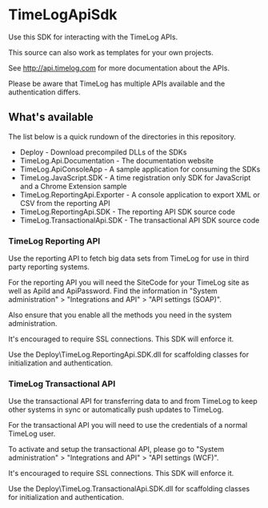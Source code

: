 # TimeLogApiSdk

Use this SDK for interacting with the TimeLog APIs. 

This source can also work as templates for your own projects. 

See http://api.timelog.com for more documentation about the APIs.

Please be aware that TimeLog has multiple APIs available and the authentication differs.

## What's available

The list below is a quick rundown of the directories in this repository.

- Deploy - Download precompiled DLLs of the SDKs
- TimeLog.Api.Documentation - The documentation website
- TimeLog.ApiConsoleApp - A sample application for consuming the SDKs
- TimeLog.JavaScript.SDK - A time registration only SDK for JavaScript and a Chrome Extension sample
- TimeLog.ReportingApi.Exporter - A console application to export XML or CSV from the reporting API
- TimeLog.ReportingApi.SDK - The reporting API SDK source code
- TimeLog.TransactionalApi.SDK - The transactional API SDK source code

### TimeLog Reporting API

Use the reporting API to fetch big data sets from TimeLog for use in third party reporting systems.

For the reporting API you will need the SiteCode for your TimeLog site as well as ApiId and ApiPassword. Find the information in "System administration" > "Integrations and API" > "API settings (SOAP)".

Also ensure that you enable all the methods you need in the system administration.

It's encouraged to require SSL connections. This SDK will enforce it.

Use the Deploy\TimeLog.ReportingApi.SDK.dll for scaffolding classes for initialization and authentication.

### TimeLog Transactional API

Use the transactional API for transferring data to and from TimeLog to keep other systems in sync or automatically push updates to TimeLog.

For the transactional API you will need to use the credentials of a normal TimeLog user.

To activate and setup the transactional API, please go to "System administration" > "Integrations and API" > "API settings (WCF)".

It's encouraged to require SSL connections. This SDK will enforce it.

Use the Deploy\TimeLog.TransactionalApi.SDK.dll for scaffolding classes for initialization and authentication.
